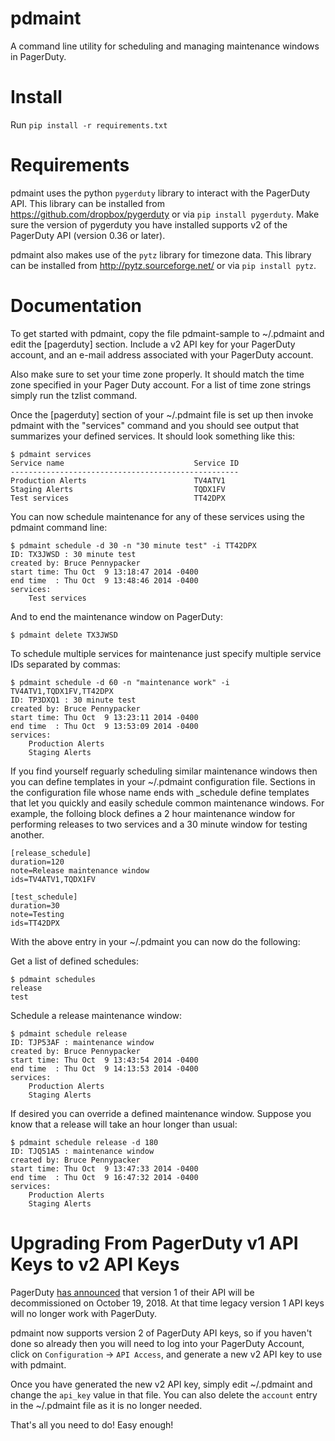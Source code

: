 
pdmaint
=======

A command line utility for scheduling and managing maintenance windows in PagerDuty.

Install
============
Run `pip install -r requirements.txt`

Requirements
============

pdmaint uses the python ``pygerduty`` library to interact with the PagerDuty API.
This library can be installed from https://github.com/dropbox/pygerduty or via ``pip install pygerduty``.
Make sure the version of pygerduty you have installed supports v2 of the PagerDuty API (version 0.36 or later).

pdmaint also makes use of the ``pytz`` library for timezone data.
This library can be installed from http://pytz.sourceforge.net/ or via ``pip install pytz``.

Documentation
=============

To get started with pdmaint, copy the file pdmaint-sample to ~/.pdmaint and
edit the [pagerduty] section.  Include a v2 API key for your PagerDuty account,
and an e-mail address associated with your PagerDuty account.

Also make sure to set your time zone properly.  It should match the time zone
specified in your Pager Duty account.  For a list of time zone strings simply
run the tzlist command.

Once the [pagerduty] section of your ~/.pdmaint file is set up then invoke
pdmaint with the "services" command and you should see output that
summarizes your defined services.  It should look something like this:

    $ pdmaint services
    Service name                             Service ID
    ---------------------------------------------------
    Production Alerts                        TV4ATV1
    Staging Alerts                           TQDX1FV
    Test services                            TT42DPX

You can now schedule maintenance for any of these services using the pdmaint
command line:

    $ pdmaint schedule -d 30 -n "30 minute test" -i TT42DPX
    ID: TX3JWSD : 30 minute test
    created by: Bruce Pennypacker
    start time: Thu Oct  9 13:18:47 2014 -0400
    end time  : Thu Oct  9 13:48:46 2014 -0400
    services:
        Test services

And to end the maintenance window on PagerDuty:

    $ pdmaint delete TX3JWSD

To schedule multiple services for maintenance just specify multiple service
IDs separated by commas:

    $ pdmaint schedule -d 60 -n "maintenance work" -i TV4ATV1,TQDX1FV,TT42DPX
    ID: TP3DXQ1 : 30 minute test
    created by: Bruce Pennypacker
    start time: Thu Oct  9 13:23:11 2014 -0400
    end time  : Thu Oct  9 13:53:09 2014 -0400
    services:
        Production Alerts
        Staging Alerts

If you find yourself reguarly scheduling similar maintenance windows then
you can define templates in your ~/.pdmaint configuration file.  Sections in
the configuration file whose name ends with _schedule define templates
that let you quickly and easily schedule common maintenance windows.  For
example, the folloing block defines a 2 hour maintenance window for
performing releases to two services and a 30 minute window for testing another.

    [release_schedule]
    duration=120
    note=Release maintenance window
    ids=TV4ATV1,TQDX1FV

    [test_schedule]
    duration=30
    note=Testing
    ids=TT42DPX


With the above entry in your ~/.pdmaint you can now do the following:

Get a list of defined schedules:

    $ pdmaint schedules
    release
    test

Schedule a release maintenance window:

    $ pdmaint schedule release
    ID: TJP53AF : maintenance window
    created by: Bruce Pennypacker
    start time: Thu Oct  9 13:43:54 2014 -0400
    end time  : Thu Oct  9 14:13:53 2014 -0400
    services:
        Production Alerts
        Staging Alerts

If desired you can override a defined maintenance window.  Suppose you know
that a release will take an hour longer than usual:

    $ pdmaint schedule release -d 180
    ID: TJQ51A5 : maintenance window
    created by: Bruce Pennypacker
    start time: Thu Oct  9 13:47:33 2014 -0400
    end time  : Thu Oct  9 16:47:32 2014 -0400
    services:
        Production Alerts
        Staging Alerts

Upgrading From PagerDuty v1 API Keys to v2 API Keys
============

PagerDuty [has announced](https://v2.developer.pagerduty.com/docs/v1-rest-api-decommissioning-faq) that
version 1 of their API will be decommissioned on October 19, 2018. At that time legacy version 1 API keys
will no longer work with PagerDuty.

pdmaint now supports version 2 of PagerDuty API keys, so if you haven't done so already then you will
need to log into your PagerDuty Account, click on ``Configuration`` -> ``API Access``, and generate a
new v2 API key to use with pdmaint.

Once you have generated the new v2 API key, simply edit ~/.pdmaint and change the ``api_key`` value
in that file. You can also delete the ``account`` entry in the ~/.pdmaint file as it is no longer
needed.

That's all you need to do! Easy enough!
